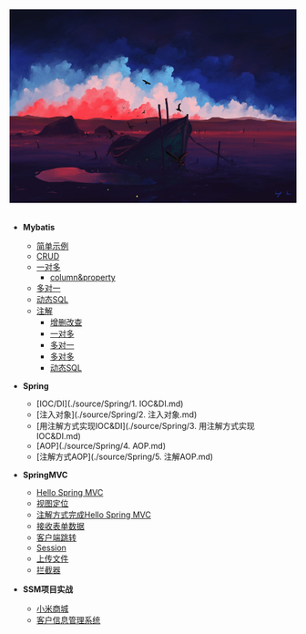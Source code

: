 

<div align="center"><img width="600" height="340" src="https://github.com/NTFSk/JavaLearning/blob/master/pictures/readme_pictrues/wallhaven-13mk9v.jpg"/></div>
<br>


* __Mybatis__
	- [简单示例](https://github.com/NTFSk/JavaLearning/blob/master/source/Mybatis/1.%E4%B8%80%E4%B8%AA%E7%AE%80%E5%8D%95%E7%9A%84%E7%A4%BA%E4%BE%8B.md)
	- [CRUD](https://github.com/NTFSk/JavaLearning/blob/master/source/Mybatis/2.CRUD.md)
	- [一对多](https://github.com/NTFSk/JavaLearning/blob/master/source/Mybatis/3.mybatis%E4%B8%AD%E7%9A%84%E4%B8%80%E5%AF%B9%E5%A4%9A.md)
		- [column&property](./source/Mybatis/column&property.md)
	- [多对一](https://github.com/NTFSk/JavaLearning/blob/master/source/Mybatis/4.mybatis%E4%B8%AD%E7%9A%84%E5%A4%9A%E5%AF%B9%E4%B8%80.md)
	- [动态SQL](https://github.com/NTFSk/JavaLearning/blob/master/source/Mybatis/5.%E5%8A%A8%E6%80%81SQL.md)
	- [注解](#)
		- [增删改查](./source/Mybatis/注解-CRUD.md)
		- [一对多](./source/Mybatis/注解-一对多.md)
		- [多对一](./source/Mybatis/注解-多对一.md)
		- [多对多](./source/Mybatis/注解-多对多.md)
		- [动态SQL](./source/Mybatis/注解-动态SQL.md)

* __Spring__
	- [IOC/DI](./source/Spring/1. IOC&DI.md)
	- [注入对象](./source/Spring/2. 注入对象.md)
	- [用注解方式实现IOC&DI](./source/Spring/3. 用注解方式实现IOC&DI.md)
	- [AOP](./source/Spring/4. AOP.md)
	- [注解方式AOP](./source/Spring/5. 注解AOP.md)


* __SpringMVC__
	- [Hello Spring MVC](./source/SpringMVC/Hello-SpringMVC.md)
	- [视图定位](./source/SpringMVC/视图定位.md)
	- [注解方式完成Hello Spring MVC](./source/SpringMVC/注解方式.md )
	- [接收表单数据](./source/SpringMVC/接收数据.md)
	- [客户端跳转](./source/SpringMVC/客户端跳转.md)
	- [Session](./source/SpringMVC/session.md)
	- [上传文件](./source/SpringMVC/上传文件.md)
	- [拦截器](./source/SpringMVC/拦截器.md)  

* __SSM项目实战__
	- [小米商城](source/SSM项目/小米商城)  
	- [客户信息管理系统](source/SSM项目/客户管理系统)